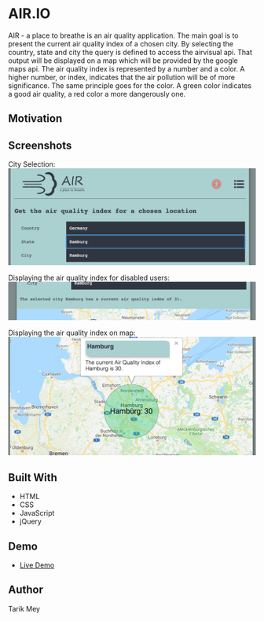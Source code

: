 # AIR.IO
AIR - a place to breathe is an air quality application. The main goal is to present the current air quality index of a chosen city. By selecting the country, state and city the query is defined to access the airvisual api. That output will be displayed on a map which will be provided by the google maps api. The air quality index is represented by a number and a color. A higher number, or index, indicates that the air pollution will be of more significance. The same principle goes for the color. A green color indicates a good air quality, a red color a more dangerously one.

## Motivation

## Screenshots
City Selection:
![city selection](images/ScreenShot_CitySelection.png)

Displaying the air quality index for disabled users:
![universal access](images/ScreenShot_UniversalAccess.png)

Displaying the air quality index on map:
![map output](images/ScreenShot_Map.png)

## Built With
- HTML 
- CSS
- JavaScript
- jQuery

## Demo
- [Live Demo](https://r1k17.github.io/AIR.io/)

## Author
Tarik Mey


